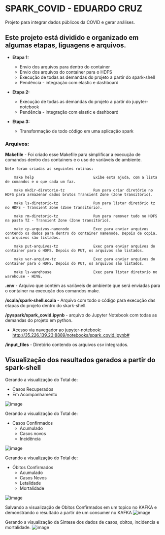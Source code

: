 # SPARK_COVID - EDUARDO CRUZ

Projeto para integrar dados públicos da COVID e gerar análises.

## Este projeto está dividido e organizado em algumas etapas, liguagens e arquivos. 

 - **Etapa 1:**
    * Envio dos arquivos para dentro do container
    * Envio dos arquivos do container para o HDFS
    * Execução de todas as demandas do projeto a partir do spark-shell
    - Pendência - integração com elastic e dashboard

- **Etapa 2:** 
    * Execução de todas as demandas do projeto a partir do jupyter-notebook
    - Pendência - integração com elastic e dashboard

- **Etapa 3:**
    * Transformação de todo código em uma aplicação spark

### Arquivos: 

**Makefile** - Foi criado esse Makefile para simplificar a execução de comandos dentro dos containers e o uso de variáveis de ambiente. 

    Nele foram criadas as seguintes rotinas: 

        make help                           Exibe esta ajuda, com a lista de comandos e o que cada um faz. 

        make mkdir-diretorio-tz             Run para criar diretório no HDFS para armazenar dados brutos Transient Zone (Zone transitório).

        make ls-diretorio-tz                Run para listar diretório tz no HDFS - Transient Zone (Zone transitório).

        make rm-diretorio-tz                Run para remover tudo no HDFS na pasta TZ - Transient Zone (Zone transitório).

        make cp-arquivos-namenode           Exec para enviar arquivos contendo os dados para dentro do container namenode. Depois de copia, os arquivos são listados.

        make put-arquivos-tz                Exec para enviar arquivos do container para o HDFS. Depois do PUT, os arquivos são listados.

        make ver-arquivo-tz                 Exec para enviar arquivos do container para o HDFS. Depois do PUT, os arquivos são listados.

        make ls-warehouse                   Exec para listar diretorio no warehouse - HIVE. 

    

**.env** - Arquivo que contém as variáveis de ambiente que será enviadas para o container na execução dos comandos make.

**/scala/spark-shell.scala** - Arquivo com todo o código para execução das etapas do projeto dentro do skark-shell.

**/pyspark/spark_covid.ipynb** - arquivo do Jupyter Notebook com todas as demandas do projeto em python.
- Acesso via navegador ao jupyter-notebook: http://35.226.139.23:8889/notebooks/spark_covid.ipynb# 

**/input_files** - Diretório contendo os arquivos csv integrados.

## Visualização dos resultados gerados a partir do spark-shell 

Gerando a visualização do Total de:
- Casos Recuperados 
- Em Acompanhamento

![image](https://user-images.githubusercontent.com/79167966/140811106-7f110f09-ce83-436a-a502-992a00c94c44.png)

Gerando a visualização do Total de:
- Casos Confirmados
  - Acumulado
  - Casos novos 
  - Incidência 

![image](https://user-images.githubusercontent.com/79167966/140811278-d5a0eb42-0213-4209-9217-ec6f763f337a.png)

Gerando a visualização do Total de:
 - Óbitos Confirmados
   - Acumulado
   - Casos Novos
   - Letalidade
   - Mortalidade

![image](https://user-images.githubusercontent.com/79167966/140811416-beed766b-5a8a-4123-80c7-c98914b4a8bf.png)

Salvando a visualização de Obitos Confirmados em um topico no KAFKA e demonstrando o resultado a partir de um consumer no KAFKA
![image](https://user-images.githubusercontent.com/79167966/140811575-25d96c44-36cb-4482-ac2a-be149c10e04d.png)

Gerando a visualização da Sintese dos dados de casos, obitos, incidencia e mortalidade.
![image](https://user-images.githubusercontent.com/79167966/140812433-e2d1bc75-6b16-4ce7-876f-bc4c02a513b5.png)

